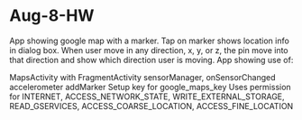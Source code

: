 # Aug-8-HW

App showing google map with a marker. Tap on marker shows location info in dialog box. When user move in any direction, x, y, or z, the pin move into that direction and show which direction user is moving. App showing use of:

MapsActivity with FragmentActivity
sensorManager, onSensorChanged
accelerometer
addMarker
Setup key for google_maps_key
Uses permission for INTERNET, ACCESS_NETWORK_STATE, WRITE_EXTERNAL_STORAGE, READ_GSERVICES, ACCESS_COARSE_LOCATION, ACCESS_FINE_LOCATION
 
